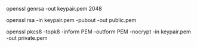 
openssl genrsa -out keypair.pem 2048

openssl rsa -in keypair.pem -pubout -out public.pem

openssl pkcs8 -topk8 -inform PEM -outform PEM -nocrypt -in keypair.pem -out private.pem

